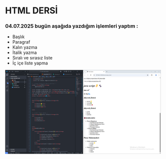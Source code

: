 # HTML DERSİ
### 04.07.2025 bugün aşağıda yazdığım işlemleri yaptım :
- Başlık
- Paragraf
- Kalın yazma
- İtalik yazma
- Sıralı ve sırasız liste
- İç içe liste yapma



![alt text](/images/html.png)